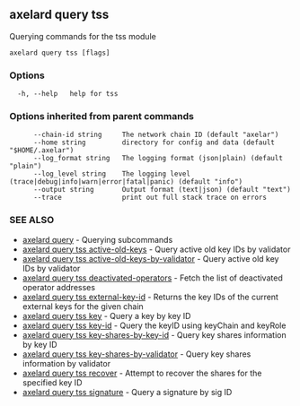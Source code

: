 ## axelard query tss

Querying commands for the tss module

```
axelard query tss [flags]
```

### Options

```
  -h, --help   help for tss
```

### Options inherited from parent commands

```
      --chain-id string     The network chain ID (default "axelar")
      --home string         directory for config and data (default "$HOME/.axelar")
      --log_format string   The logging format (json|plain) (default "plain")
      --log_level string    The logging level (trace|debug|info|warn|error|fatal|panic) (default "info")
      --output string       Output format (text|json) (default "text")
      --trace               print out full stack trace on errors
```

### SEE ALSO

- [axelard query](axelard_query.md)	 - Querying subcommands
- [axelard query tss active-old-keys](axelard_query_tss_active-old-keys.md)	 - Query active old key IDs by validator
- [axelard query tss active-old-keys-by-validator](axelard_query_tss_active-old-keys-by-validator.md)	 - Query active old key IDs by validator
- [axelard query tss deactivated-operators](axelard_query_tss_deactivated-operators.md)	 - Fetch the list of deactivated operator addresses
- [axelard query tss external-key-id](axelard_query_tss_external-key-id.md)	 - Returns the key IDs of the current external keys for the given chain
- [axelard query tss key](axelard_query_tss_key.md)	 - Query a key by key ID
- [axelard query tss key-id](axelard_query_tss_key-id.md)	 - Query the keyID using keyChain and keyRole
- [axelard query tss key-shares-by-key-id](axelard_query_tss_key-shares-by-key-id.md)	 - Query key shares information by key ID
- [axelard query tss key-shares-by-validator](axelard_query_tss_key-shares-by-validator.md)	 - Query key shares information by validator
- [axelard query tss recover](axelard_query_tss_recover.md)	 - Attempt to recover the shares for the specified key ID
- [axelard query tss signature](axelard_query_tss_signature.md)	 - Query a signature by sig ID
